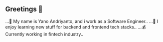 ## Greetings 👋

...:beginner: My name is Yano Andriyanto, and i work as a Software Engineer..
...:mag_right: I enjoy learning new stuff for backend and frontend tech stacks..
...:moneybag: Currently working in fintech industry..

<!--
**yanoandri/yanoandri** is a ✨ _special_ ✨ repository because its `README.md` (this file) appears on your GitHub profile.

Here are some ideas to get you started:

- 🔭 I’m currently working on ...
- 🌱 I’m currently learning ...
- 👯 I’m looking to collaborate on ...
- 🤔 I’m looking for help with ...
- 💬 Ask me about ...
- 📫 How to reach me: ...
- 😄 Pronouns: ...
- ⚡ Fun fact: ...
-->
